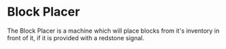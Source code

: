 # Block Placer
The Block Placer is a machine which will place blocks from it's inventory in front of it, if it is provided with a redstone signal.